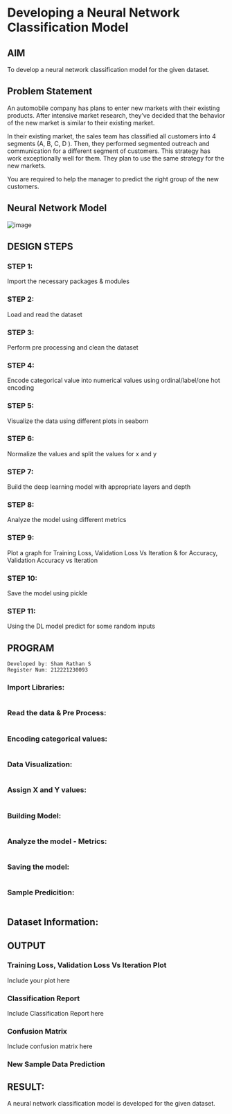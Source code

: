 # Developing a Neural Network Classification Model

## AIM

To develop a neural network classification model for the given dataset.

## Problem Statement

An automobile company has plans to enter new markets with their existing products. After intensive market research, they’ve decided that the behavior of the new market is similar to their existing market.

In their existing market, the sales team has classified all customers into 4 segments (A, B, C, D ). Then, they performed segmented outreach and communication for a different segment of customers. This strategy has work exceptionally well for them. They plan to use the same strategy for the new markets.

You are required to help the manager to predict the right group of the new customers.

## Neural Network Model
![image](https://github.com/ShamRathan/nn-classification/assets/93587823/aaeabbb2-0c88-487f-8506-59680bff4ccf)


## DESIGN STEPS

### STEP 1:
Import the necessary packages & modules

### STEP 2:
Load and read the dataset
### STEP 3:
Perform pre processing and clean the dataset
### STEP 4:
Encode categorical value into numerical values using ordinal/label/one hot encoding
### STEP 5:
Visualize the data using different plots in seaborn
### STEP 6:
Normalize the values and split the values for x and y
### STEP 7:
Build the deep learning model with appropriate layers and depth
### STEP 8:
Analyze the model using different metrics
### STEP 9:
Plot a graph for Training Loss, Validation Loss Vs Iteration & for Accuracy, Validation Accuracy vs Iteration
### STEP 10:
Save the model using pickle
### STEP 11:
Using the DL model predict for some random inputs

## PROGRAM
```
Developed by: Sham Rathan S
Register Num: 212221230093
```
### Import Libraries:
```

```

### Read the data & Pre Process:
```

```
### Encoding categorical values:
```

```
### Data Visualization:
```

```
### Assign X and Y values:
```

```
### Building Model:
```

```
### Analyze the model - Metrics:
```

```
### Saving the model:
```

```

### Sample Predicition:
```

```
## Dataset Information:



## OUTPUT

### Training Loss, Validation Loss Vs Iteration Plot

Include your plot here

### Classification Report

Include Classification Report here

### Confusion Matrix

Include confusion matrix here


### New Sample Data Prediction


## RESULT:
A neural network classification model is developed for the given dataset.

